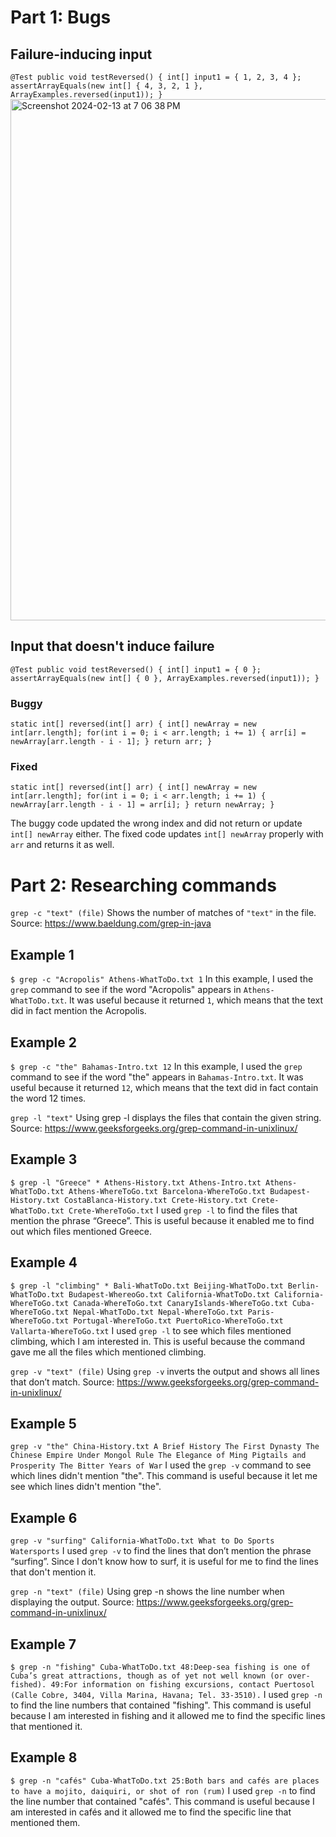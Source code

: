 # Part 1: Bugs

## Failure-inducing input
`@Test
public void testReversed() {
int[] input1 = { 1, 2, 3, 4 };
assertArrayEquals(new int[] { 4, 3, 2, 1 }, ArrayExamples.reversed(input1));
}`
<img width="834" alt="Screenshot 2024-02-13 at 7 06 38 PM" src="https://github.com/aaj005/cse15l-lab-reports/assets/156254216/7a7c3e11-c08c-4c30-895b-c470dee4a2ac">

## Input that doesn't induce failure
`@Test
public void testReversed() {
int[] input1 = { 0 };
assertArrayEquals(new int[] { 0 }, ArrayExamples.reversed(input1));
}`

### Buggy
`static int[] reversed(int[] arr) {
int[] newArray = new int[arr.length];
for(int i = 0; i < arr.length; i += 1) {
arr[i] = newArray[arr.length - i - 1];
}
return arr;
}`

### Fixed
`static int[] reversed(int[] arr) {
int[] newArray = new int[arr.length];
for(int i = 0; i < arr.length; i += 1) {
newArray[arr.length - i - 1] = arr[i];
}
return newArray;
}`

The buggy code updated the wrong index and did not return or update `int[] newArray` either. The fixed
code updates `int[] newArray` properly with `arr` and returns it as well.


# Part 2: Researching commands

`grep -c "text" (file)`
Shows the number of matches of `"text"` in the file.
Source: https://www.baeldung.com/grep-in-java

## Example 1
`$ grep -c "Acropolis" Athens-WhatToDo.txt
1`
In this example, I used the `grep` command to see if the word "Acropolis" appears 
in `Athens-WhatToDo.txt`. It was useful because it returned `1`, which means that the text did
in fact mention the Acropolis. 

## Example 2
`$ grep -c "the" Bahamas-Intro.txt
12`
In this example, I used the `grep` command to see if the word "the" appears 
in `Bahamas-Intro.txt`. It was useful because it returned `12`, which means that the text did
in fact contain the word 12 times. 

`grep -l "text"`
Using grep -l displays the files that contain the given string. 
Source: https://www.geeksforgeeks.org/grep-command-in-unixlinux/

## Example 3
`$ grep -l "Greece" *
Athens-History.txt
Athens-Intro.txt
Athens-WhatToDo.txt
Athens-WhereToGo.txt
Barcelona-WhereToGo.txt
Budapest-History.txt
CostaBlanca-History.txt
Crete-History.txt
Crete-WhatToDo.txt
Crete-WhereToGo.txt`
I used `grep -l` to find the files that mention the phrase “Greece”. This is useful because it enabled 
me to find out which files mentioned Greece. 

## Example 4 
`$ grep -l "climbing" *
Bali-WhatToDo.txt
Beijing-WhatToDo.txt
Berlin-WhatToDo.txt
Budapest-WhereoGo.txt
California-WhatToDo.txt
California-WhereToGo.txt
Canada-WhereToGo.txt
CanaryIslands-WhereToGo.txt
Cuba-WhereToGo.txt
Nepal-WhatToDo.txt
Nepal-WhereToGo.txt
Paris-WhereToGo.txt
Portugal-WhereToGo.txt
PuertoRico-WhereToGo.txt
Vallarta-WhereToGo.txt`
I used `grep -l` to see which files mentioned climbing, which I am interested in. This is useful because
the command gave me all the files which mentioned climbing.

`grep -v "text" (file)`
Using `grep -v` inverts the output and shows all lines that don’t match. 
Source: https://www.geeksforgeeks.org/grep-command-in-unixlinux/

## Example 5
`grep -v "the" China-History.txt
A Brief History
The First Dynasty
The Chinese Empire
Under Mongol Rule
The Elegance of Ming
Pigtails and Prosperity
The Bitter Years of War`
I used the `grep -v` command to see which lines didn't mention "the". This command is useful because
it let me see which lines didn't mention "the".

## Example 6
`grep -v "surfing" California-WhatToDo.txt
What to Do
Sports
Watersports`
I used `grep -v` to find the lines that don’t mention the phrase “surfing”. Since I don't know
how to surf, it is useful for me to find the lines that don't mention it. 

`grep -n "text" (file)`
Using grep -n shows the line number when displaying the output. 
Source: https://www.geeksforgeeks.org/grep-command-in-unixlinux/

## Example 7
`$ grep -n "fishing" Cuba-WhatToDo.txt
48:Deep-sea fishing is one of Cuba’s great attractions, though as of yet not well known (or over-fished).
49:For information on fishing excursions, contact Puertosol (Calle Cobre, 3404, Villa Marina, Havana; Tel. 33-3510).`
I used `grep -n` to find the line numbers that contained "fishing". This command is useful because I am
interested in fishing and it allowed me to find the specific lines that mentioned it. 

## Example 8
`$ grep -n "cafés" Cuba-WhatToDo.txt
25:Both bars and cafés are places to have a mojito, daiquiri, or shot of ron (rum)`
I used `grep -n` to find the line number that contained "cafés". This command is useful because I am
interested in cafés and it allowed me to find the specific line that mentioned them.



